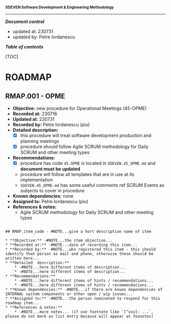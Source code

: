 <small>**SDEVEN Software Development & Engineering Methodology**</small>


***

***Document control***

* updated at: 230731<br>
* updated by: Petre Iordanescu



***Table of contents***

[TOC]


# ROADMAP


## RMAP.001 - OPME

* **Objective:** new procedure for Operational Meetings (45-OPME)
* **Recorded at:** 230716
* **Updated at**: 230731
* **Recorded by:** Petre Iordanescu (piu)
* **Detailed  description:**
    * [x] this procedure will treat software development production and planning meetings
    * [x] procedure should follow Agile SCRUM methodology for Daily SCRUM and other meeting types
* **Recommendations:**
    * [x] procedure has code `45.OPME` is located in `SDEVEN.45_OPME.md` and __document must be updated__
    * procedure will follow all templates that are in use at its implementation
    * `SDEVEN.45_OPME.md` has some useful comments ref SCRUM Events as subjects to cover in procedure
* **Known dependencies:** none
* **Assigned to:** Petre Iordanescu (piu)
* **References & notes:**
    * Agile SCRUM methodology for Daily SCRUM and other meeting types












``` #NOTE: TEMPLATE section use for future

## RMAP.item_code - #NOTE...give a hort description name of item

* **Objective:** -#NOTE...the item objective...
* **Recorded at:** -#NOTE...date of recording this item...
* **Recorded by:** -#NOTE...who registered this item - this should identify that person as mail and phone, otherwise these should be written here...
* **Detailed  description:**
    * -#NOTE...here different items of description...
    * -#NOTE...here different items of description...
* **Recommendations:**
    * -#NOTE...here different items of hints / recommendations...
    * -#NOTE...here different items of hints / recommendations...
* **Known dependencies:** -#NOTE...if there are knwon dependencies of INTERNAL system components or other open / wip issues...
* **Assigned to:** -#NOTE...the person nominated to respond for this roadmap item...
* **References & notes:**
    * -#NOTE...more notes... (if use footnote like `[^xxx]: ...`, please do not mark as list entry because will appear at foonotes)

```




